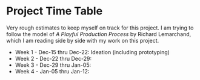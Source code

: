 # Project Time Table

Very rough estimates to keep myself on track for this project. I am trying to follow the model of *A Playful Production Process* by Richard Lemarchand, which I am reading side by side with my work on this project.

- Week 1 - Dec-15 thru Dec-22: Ideation (including prototyping)
- Week 2 - Dec-22 thru Dec-29: 
- Week 3 - Dec-29 thru Jan-05: 
- Week 4 - Jan-05 thru Jan-12: 